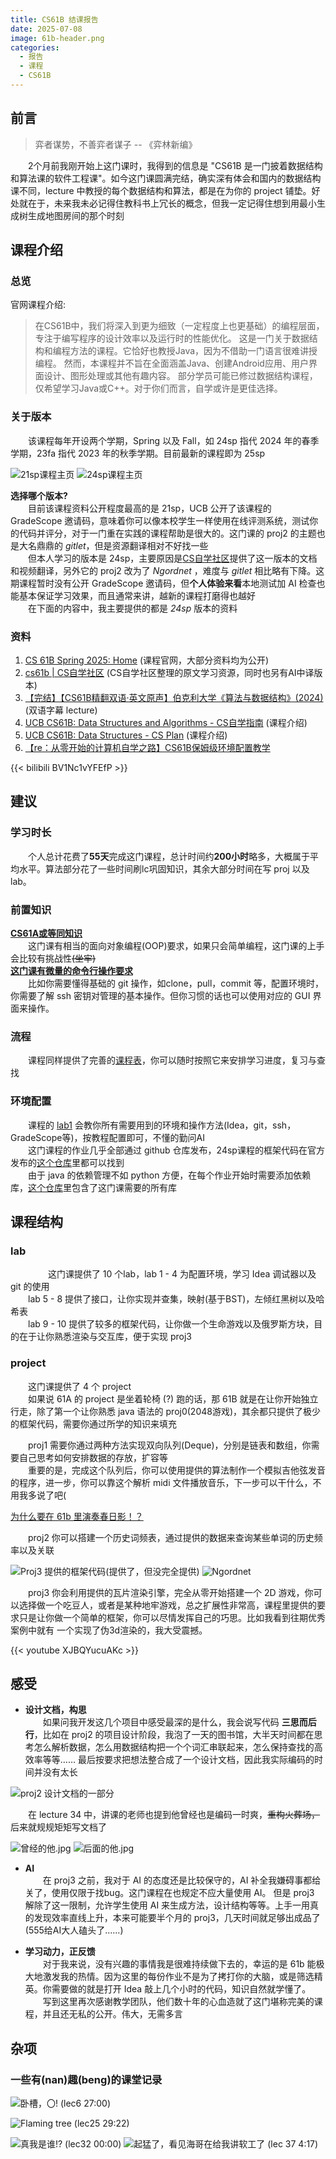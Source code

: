 ```yaml
---
title: CS61B 结课报告
date: 2025-07-08
image: 61b-header.png
categories:
  - 报告
  - 课程
  - CS61B
---
```


## 前言

> 弈者谋势，不善弈者谋子 -- 《弈林新编》

　　2个月前我刚开始上这门课时，我得到的信息是 "CS61B 是一门披着数据结构和算法课的软件工程课"。如今这门课圆满完结，确实深有体会和国内的数据结构课不同，lecture 中教授的每个数据结构和算法，都是在为你的 project 铺垫。好处就在于，未来我未必记得住教科书上冗长的概念，但我一定记得住想到用最小生成树生成地图房间的那个时刻

## 课程介绍

### 总览

官网课程介绍:
> 在CS61B中，我们将深入到更为细致（一定程度上也更基础）的编程层面，专注于编写程序的设计效率以及运行时的性能优化。
这是一门关于数据结构和编程方法的课程。它恰好也教授Java，因为不借助一门语言很难讲授编程。
然而，本课程并不旨在全面涵盖Java、创建Android应用、用户界面设计、图形处理或其他有趣内容。
部分学员可能已修过数据结构课程，仅希望学习Java或C++。对于你们而言，自学或许是更佳选择。

### 关于版本

　　该课程每年开设两个学期，Spring 以及 Fall，如 24sp 指代 2024 年的春季学期，23fa 指代 2023 年的秋季学期。目前最新的课程即为 25sp

![21sp课程主页](images/21sp.jpg) ![24sp课程主页](images/24sp.png)

**选择哪个版本?**<br>
　　目前该课程资料公开程度最高的是 21sp，UCB 公开了该课程的 GradeScope 邀请码，意味着你可以像本校学生一样使用在线评测系统，测试你的代码并评分，对于一门重在实践的课程帮助是很大的。这门课的 proj2 的主题也是大名鼎鼎的 *gitlet*，但是资源翻译相对不好找一些<br>
　　但本人学习的版本是 24sp，主要原因是[CS自学社区](https://www.learncs.site/)提供了这一版本的文档和视频翻译，另外它的 proj2 改为了 *Ngordnet* ，难度与 *gitlet* 相比略有下降。这期课程暂时没有公开 GradeScope 邀请码，但**个人体验来看**本地测试加 AI 检查也能基本保证学习效果，而且通常来讲，越新的课程打磨得也越好<br>
　　在下面的内容中，我主要提供的都是 *24sp* 版本的资料<br>

### 资料

1. [CS 61B Spring 2025: Home](https://sp24.datastructur.es/) (课程官网，大部分资料均为公开)
2. [cs61b | CS自学社区](https://www.learncs.site/docs/curriculum-resource/cs61b) (CS自学社区整理的原文学习资源，同时也另有AI中译版本)
3. [【完结】【CS61B精翻双语·英文原声】伯克利大学《算法与数据结构》(2024)](https://www.bilibili.com/video/BV1hJ4m1M7ZA/) (双语字幕 lecture)
4. [UCB CS61B: Data Structures and Algorithms - CS自学指南](https://csdiy.wiki/%E6%95%B0%E6%8D%AE%E7%BB%93%E6%9E%84%E4%B8%8E%E7%AE%97%E6%B3%95/CS61B/) (课程介绍)
5. [UCB CS61B: Data Structures - CS Plan](https://cs-plan.com/CS%E5%9F%BA%E7%A1%80/%E8%AF%BE%E7%A8%8B%E6%8E%A8%E8%8D%90/%E7%AE%97%E6%B3%95%E5%9F%BA%E7%A1%80/UCBCS61B/#_1) (课程介绍)
6. [【re：从零开始的计算机自学之路】CS61B保姆级环境配置教学](https://www.bilibili.com/video/BV1Nc1vYFEfP/)

{{< bilibili BV1Nc1vYFEfP >}}

## 建议

### 学习时长

　　个人总计花费了**55天**完成这门课程，总计时间约**200小时**略多，大概属于平均水平。算法部分花了一些时间刷lc巩固知识，其余大部分时间在写 proj 以及 lab。

### 前置知识

<u>**CS61A或等同知识**</u><br>
　　这门课有相当的面向对象编程(OOP)要求，如果只会简单编程，这门课的上手会比较有挑战性~~(坐牢)~~<br>
<u>**这门课有微量的命令行操作要求**</u><br>
　　比如你需要懂得基础的 git 操作，如clone，pull，commit 等，配置环境时，你需要了解 ssh 密钥对管理的基本操作。但你习惯的话也可以使用对应的 GUI 界面来操作。<br>

### 流程

　　课程同样提供了完善的[课程表](https://www.learncs.site/docs/curriculum-resource/cs61b/cs61b_en/syllabus)，你可以随时按照它来安排学习进度，复习与查找

### 环境配置

　　课程的 [lab1](https://www.learncs.site/docs/curriculum-resource/cs61b/cs61b_en/labs/lab01) 会教你所有需要用到的环境和操作方法(Idea，git，ssh，GradeScope等)，按教程配置即可，不懂的勤问AI<br>
　　这门课程的作业几乎全部通过 github 仓库发布，24sp课程的框架代码在官方发布的[这个仓库](https://github.com/Berkeley-CS61B/skeleton-sp24)里都可以找到<br>
　　由于 java 的依赖管理不如 python 方便，在每个作业开始时需要添加依赖库，[这个仓库](https://github.com/Berkeley-CS61B/library-sp24)里包含了这门课需要的所有库<br>

## 课程结构

### lab
　　
　　这门课提供了 10 个lab，lab 1 - 4 为配置环境，学习 Idea 调试器以及 git 的使用<br>
　　lab 5 - 8 提供了接口，让你实现并查集，映射(基于BST)，左倾红黑树以及哈希表<br>
　　lab 9 - 10 提供了较多的框架代码，让你做一个生命游戏以及俄罗斯方块，目的在于让你熟悉渲染与交互库，便于实现 proj3<br>

### project

　　这门课提供了 4 个 project<br>
　　如果说 61A 的 project 是坐着轮椅 (?) 跑的话，那 61B 就是在让你开始独立行走，除了第一个让你熟悉 java 语法的 proj0(2048游戏)，其余都只提供了极少的框架代码，需要你通过所学的知识来填充<br>

　　proj1 需要你通过两种方法实现双向队列(Deque)，分别是链表和数组，你需要自己思考如何安排数据的存放，扩容等<br>
　　重要的是，完成这个队列后，你可以使用提供的算法制作一个模拟吉他弦发音的程序，进一步，你可以靠这个解析 midi 文件播放音乐，下一步可以干什么，不用我多说了吧(<br>

[为什么要在 61b 里演奏春日影！？](https://www.bilibili.com/video/BV1h6VPzUEbJ/)

　　proj2 你可以搭建一个历史词频表，通过提供的数据来查询某些单词的历史频率以及关联<br>

![Proj3 提供的框架代码(~~提供了，但没完全提供~~)](images/proj3-skeleton.png) ![Ngordnet](images/Ngordnet.jpg)

　　proj3 你会利用提供的瓦片渲染引擎，完全从零开始搭建一个 2D 游戏，你可以选择做一个吃豆人，或者是某种地牢游戏，总之扩展性非常高，课程里提供的要求只是让你做一个简单的框架，你可以尽情发挥自己的巧思。比如我看到往期优秀案例中就有
一个实现了伪3d渲染的，我大受震撼。

{{< youtube XJBQYucuAKc >}}

## 感受

- **设计文档，构思** <br>
　　如果问我开发这几个项目中感受最深的是什么，我会说写代码 **三思而后行**，比如在 proj2 的项目设计阶段，我泡了一天的图书馆，大半天时间都在思考怎么解析数据，怎么用数据结构把一个个词汇串联起来，怎么保持查找的高效率等等……
最后按要求把想法整合成了一个设计文档，因此我实际编码的时间并没有太长<br>

![proj2 设计文档的一部分](images/proj2doc.png)

　　在 lecture 34 中，讲课的老师也提到他曾经也是编码一时爽，~~重构火葬场，~~后来就规规矩矩写文档了

![曾经的他.jpg](images/percent1.png) ![后面的他.jpg](images/percent2.png)

- **AI** <br>
　　在 proj3 之前，我对于 AI 的态度还是比较保守的，AI 补全我嫌碍事都给关了，使用仅限于找bug。这门课程在也规定不应大量使用 AI。
但是 proj3 解除了这一限制，允许学生使用 AI 来生成方法，设计结构等等。上手一用真的发现效率直线上升，本来可能要半个月的 proj3，几天时间就足够出成品了 (555给AI大人磕头了……)

- **学习动力，正反馈** <br>
　　对于我来说，没有兴趣的事情我是很难持续做下去的，幸运的是 61b 能极大地激发我的热情。因为这里的每份作业不是为了拷打你的大脑，或是筛选精英。你需要做的就是打开 Idea 敲上几个小时的代码，知识自然就学懂了。<br>
　　写到这里再次感谢教学团队，他们数十年的心血造就了这门堪称完美的课程，并且还无私的公开。伟大，无需多言

## 杂项

### 一些有(nan)趣(beng)的课堂记录

![卧槽，〇! (lec6 27:00)](images/genshin.png)

![Flaming tree (lec25 29:22)](images/flamingtree.png)

![真我是谁!? (lec32 00:00)](images/secret.png) ![起猛了，看见海哥在给我讲软工了 (lec 37 4:17)](images/haige.png)
